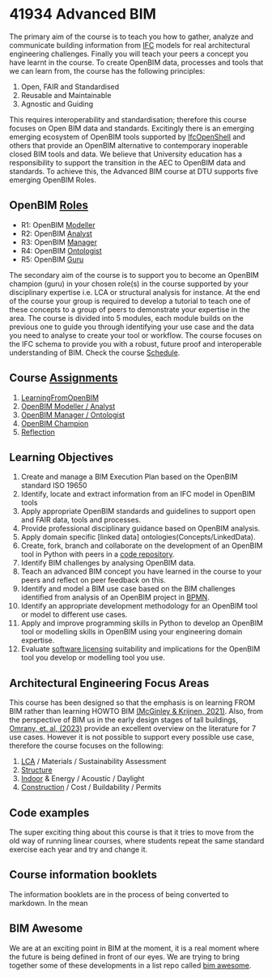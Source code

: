 
# 41934 Advanced BIM

The primary aim of the course is to teach you how to gather, analyze and communicate building information from [IFC](Concepts/IFC) models for real architectural engineering challenges. Finally you will teach your peers a concept you have learnt in the course. To create OpenBIM data, processes and tools that we can learn from, the course has the following principles:

1. Open, FAIR and Standardised
2. Reusable and Maintainable
3. Agnostic and Guiding

This requires interoperability and standardisation; therefore this course focuses on Open BIM data and standards. Excitingly there is an emerging emerging ecosystem of OpenBIM tools supported by [IfcOpenShell](Concepts/IfcOpenShell) and others that provide an OpenBIM alternative to contemporary inoperable closed BIM tools and data. We believe that University education has a responsibility to support the transition in the AEC to OpenBIM data and standards.  To achieve this, the Advanced BIM course at DTU supports five emerging OpenBIM Roles.

## OpenBIM [Roles](Roles/README.md)

* R1: OpenBIM [Modeller](Roles/Modeller)
* R2: OpenBIM [Analyst](Roles/Analyst)
* R3: OpenBIM [Manager](Roles/Manager)
* R4: OpenBIM [Ontologist](Roles/Ontologist)
* R5: OpenBIM [Guru](Roles/Guru)

The secondary aim of the course is to support you to become an OpenBIM champion (guru) in your chosen role(s) in the course supported by your disciplinary expertise i.e. LCA or structural analysis for instance. At the end of the course your group is required to develop a tutorial to teach one of these concepts to a group of peers to demonstrate your expertise in the area. The course is divided into 5 modules, each module builds on the previous one to guide you through identifying your use case and the data you need to analyse to create your tool or workflow. The course focuses on the IFC schema to provide you with a robust, future proof and interoperable understanding of BIM. Check the course [Schedule].

## Course [Assignments](Assignments/README.md)
1. [LearningFromOpenBIM](Assignments/A1)
2. [OpenBIM Modeller / Analyst](Assignments/A2)
3. [OpenBIM Manager / Ontologist](Assignments/A3)
4. [OpenBIM Champion](Assignments/A4)
5. [Reflection](Assignments/A5)

## Learning Objectives
1. Create and manage a BIM Execution Plan based on the OpenBIM standard ISO 19650
2. Identify, locate and extract information from an IFC model in OpenBIM tools
3. Apply appropriate OpenBIM standards and guidelines to support open and FAIR data, tools and processes.
4. Provide professional disciplinary guidance based on OpenBIM analysis.
5. Apply domain specific [linked data] ontologies(Concepts/LinkedData).
6. Create, fork, branch and collaborate on the development of an OpenBIM tool in Python with peers in a [code repository](Concepts/Github).
7. Identify BIM challenges by analysing OpenBIM data.
8. Teach an advanced BIM concept you have learned in the course to your peers and reflect on peer feedback on this.
9. Identify and model a BIM use case based on the BIM challenges identified from analysis of an OpenBIM project in [BPMN].
10. Identify an appropriate development methodology for an OpenBIM tool or model to different use cases.
11. Apply and improve programming skills in Python to develop an OpenBIM tool or modelling skills in OpenBIM using your engineering domain expertise.
12. Evaluate [software licensing](Concepts/SoftwareLicences) suitability and implications for the OpenBIM tool you develop or modelling tool you use.

## Architectural Engineering Focus Areas
This course has been designed so that the emphasis is on learning FROM BIM rather than learning HOWTO BIM [(McGinley & Krijnen, 2021)](https://itc.scix.net/paper/w78-2021-paper-070). Also, from the perspective of BIM us in the early design stages of tall buildings, [Omrany, et. al, (2023)](https://www.sciencedirect.com/science/article/pii/S0926580523001942#s0020) provide an excellent overview on the literature for 7 use cases. However it is not possible to support every possible use case, therefore the course focuses on the following:

1. [LCA] / Materials / Sustainability Assessment
2. [Structure]
3. [Indoor] & Energy / Acoustic / Daylight
4. [Construction] / Cost / Buildability / Permits

## Code examples
The super exciting thing about this course is that it tries to move from the old way of running linear courses, where students repeat the same standard exercise each year and try and change it.

## Course information booklets

The information booklets are in the process of being converted to markdown. In the mean

##  BIM Awesome

We are at an exciting point in BIM at the moment, it is a real moment where the future is being defined in front of our eyes. We are trying to bring together some of these developments in a list repo called [bim awesome].

[IFC]: Concepts/IFC
[bim awesome]: https://dtu-byg.github.io/BIM-awesome/
[BPMN]: Concepts/BPMN
[Construction]: Focus/Construction
[Structure]: Focus/Structure
[Schedule]: Schedule
[LCA]: Focus/Sustainability
[Indoor]: Focus/Indoor
